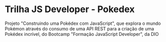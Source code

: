# Trilha JS Developer - Pokedex

Projeto "Construindo uma Pokédex com JavaScript", que explora o mundo Pokémon através do consumo de uma API REST para a criação de uma Pokédex incrível, do Bootcamp "Formação JavaScript Developer", da DIO